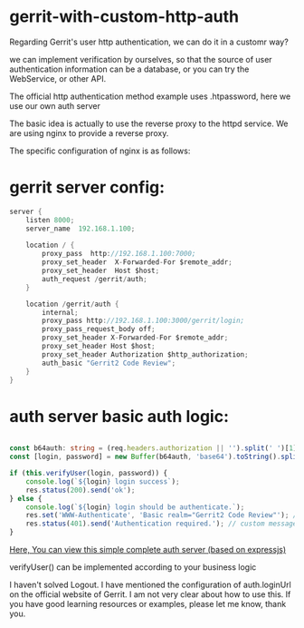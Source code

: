 # gerrit-with-custom-http-auth

Regarding Gerrit's user http authentication, we can do it in a customr way? 

we can implement verification by ourselves, so that the source of user authentication information can be a database, or you can try the WebService, or other API.

The official http authentication method example uses .htpassword, here we use our own auth server

The basic idea is actually to use the reverse proxy to the httpd service. We are using nginx to provide a reverse proxy.

The specific configuration of nginx is as follows:

# gerrit server config:

```java
server {
    listen 8000;
    server_name  192.168.1.100;
	
    location / {
        proxy_pass  http://192.168.1.100:7000;
        proxy_set_header  X-Forwarded-For $remote_addr;
        proxy_set_header  Host $host;
        auth_request /gerrit/auth;
    }

    location /gerrit/auth {
        internal;
        proxy_pass http://192.168.1.100:3000/gerrit/login;
        proxy_pass_request_body off;
        proxy_set_header X-Forwarded-For $remote_addr;
        proxy_set_header Host $host;
        proxy_set_header Authorization $http_authorization;
        auth_basic "Gerrit2 Code Review";
    }
}
```

# auth server basic auth logic:
```typescript

const b64auth: string = (req.headers.authorization || '').split(' ')[1] || '';
const [login, password] = new Buffer(b64auth, 'base64').toString().split(':');

if (this.verifyUser(login, password)) {
    console.log(`${login} login success`);
    res.status(200).send('ok');
} else {
    console.log(`${login} login should be authenticate.`);
    res.set('WWW-Authenticate', 'Basic realm="Gerrit2 Code Review"'); // change this
    res.status(401).send('Authentication required.'); // custom message
}

```
[Here, You can view this simple complete auth server (based on expressjs)](https://github.com/solzhang777/gerrit-with-customer-http-auth/tree/master/auth-server)

verifyUser() can be implemented according to your business logic

I haven't solved Logout. I have mentioned the configuration of auth.loginUrl on the official website of Gerrit. I am not very clear about how to use this. If you have good learning resources or examples, please let me know, thank you.

